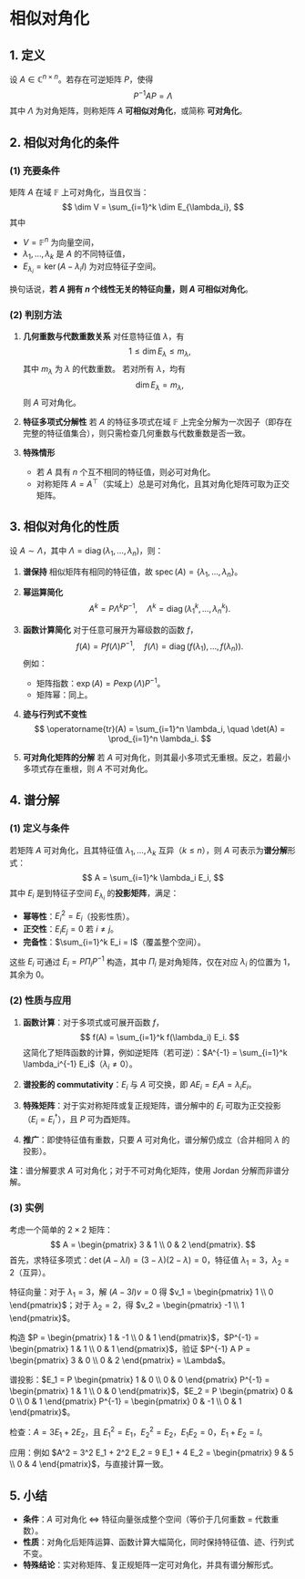 # 相似对角化

## 1. 定义

设 $A \in \mathbb{C}^{n \times n}$。若存在可逆矩阵 $P$，使得
$$
P^{-1} A P = \Lambda
$$
其中 $\Lambda$ 为对角矩阵，则称矩阵 $A$ **可相似对角化**，或简称 **可对角化**。



## 2. 相似对角化的条件

### (1) 充要条件

矩阵 $A$ 在域 $\mathbb{F}$ 上可对角化，当且仅当：
$$
\dim V = \sum_{i=1}^k \dim E_{\lambda_i},
$$
其中

- $V = \mathbb{F}^n$ 为向量空间，
- $\lambda_1, \dots, \lambda_k$ 是 $A$ 的不同特征值，
- $E_{\lambda_i} = \ker(A - \lambda_i I)$ 为对应特征子空间。

换句话说，**若 $A$ 拥有 $n$ 个线性无关的特征向量，则 $A$ 可相似对角化**。



### (2) 判别方法

1. **几何重数与代数重数关系**
   对任意特征值 $\lambda$，有
   $$
   1 \leq \dim E_{\lambda} \leq m_{\lambda},
   $$
   其中 $m_{\lambda}$ 为 $\lambda$ 的代数重数。
   若对所有 $\lambda$，均有
   $$
   \dim E_{\lambda} = m_{\lambda},
   $$
   则 $A$ 可对角化。

2. **特征多项式分解性**
   若 $A$ 的特征多项式在域 $\mathbb{F}$ 上完全分解为一次因子（即存在完整的特征值集合），则只需检查几何重数与代数重数是否一致。

3. **特殊情形**

   - 若 $A$ 具有 $n$ 个互不相同的特征值，则必可对角化。
   - 对称矩阵 $A = A^\top$（实域上）总是可对角化，且其对角化矩阵可取为正交矩阵。



## 3. 相似对角化的性质

设 $A \sim \Lambda$，其中 $\Lambda = \operatorname{diag}(\lambda_1, \dots, \lambda_n)$，则：

1. **谱保持**
   相似矩阵有相同的特征值，故 $\operatorname{spec}(A) = \{\lambda_1, \dots, \lambda_n\}$。

2. **幂运算简化**
   $$
   A^k = P \Lambda^k P^{-1}, \quad \Lambda^k = \operatorname{diag}(\lambda_1^k, \dots, \lambda_n^k).
   $$

3. **函数计算简化**
   对于任意可展开为幂级数的函数 $f$，
   $$
   f(A) = P f(\Lambda) P^{-1}, \quad f(\Lambda) = \operatorname{diag}(f(\lambda_1), \dots, f(\lambda_n)).
   $$
   例如：

   - 矩阵指数：$\exp(A) = P \exp(\Lambda) P^{-1}$。
   - 矩阵幂：同上。

4. **迹与行列式不变性**
   $$
   \operatorname{tr}(A) = \sum_{i=1}^n \lambda_i,
   \quad \det(A) = \prod_{i=1}^n \lambda_i.
   $$

5. **可对角化矩阵的分解**
   若 $A$ 可对角化，则其最小多项式无重根。反之，若最小多项式存在重根，则 $A$ 不可对角化。



## 4. 谱分解

### (1) 定义与条件

若矩阵 $A$ 可对角化，且其特征值 $\lambda_1, \dots, \lambda_k$ 互异（$k \leq n$），则 $A$ 可表示为**谱分解**形式：
$$
A = \sum_{i=1}^k \lambda_i E_i,
$$
其中 $E_i$ 是到特征子空间 $E_{\lambda_i}$ 的**投影矩阵**，满足：

- **幂等性**：$E_i^2 = E_i$（投影性质）。
- **正交性**：$E_i E_j = 0$ 若 $i \neq j$。
- **完备性**：$\sum_{i=1}^k E_i = I$（覆盖整个空间）。

这些 $E_i$ 可通过 $E_i = P \Pi_i P^{-1}$ 构造，其中 $\Pi_i$ 是对角矩阵，仅在对应 $\lambda_i$ 的位置为 1，其余为 0。

### (2) 性质与应用

1. **函数计算**：对于多项式或可展开函数 $f$，
   $$
   f(A) = \sum_{i=1}^k f(\lambda_i) E_i.
   $$
   这简化了矩阵函数的计算，例如逆矩阵（若可逆）：$A^{-1} = \sum_{i=1}^k \lambda_i^{-1} E_i$（$\lambda_i \neq 0$）。

2. **谱投影的 commutativity**：$E_i$ 与 $A$ 可交换，即 $A E_i = E_i A = \lambda_i E_i$。

3. **特殊矩阵**：对于实对称矩阵或复正规矩阵，谱分解中的 $E_i$ 可取为正交投影（$E_i = E_i^\dagger$），且 $P$ 可为酉矩阵。

4. **推广**：即使特征值有重数，只要 $A$ 可对角化，谱分解仍成立（合并相同 $\lambda$ 的投影）。

**注**：谱分解要求 $A$ 可对角化；对于不可对角化矩阵，使用 Jordan 分解而非谱分解。

### (3) 实例

考虑一个简单的 $2 \times 2$ 矩阵：
$$
A = \begin{pmatrix} 3 & 1 \\ 0 & 2 \end{pmatrix}.
$$
首先，求特征多项式：$\det(A - \lambda I) = (3 - \lambda)(2 - \lambda) = 0$，特征值 $\lambda_1 = 3$，$\lambda_2 = 2$（互异）。

特征向量：对于 $\lambda_1 = 3$，解 $(A - 3I)v = 0$ 得 $v_1 = \begin{pmatrix} 1 \\ 0 \end{pmatrix}$；对于 $\lambda_2 = 2$，得 $v_2 = \begin{pmatrix} -1 \\ 1 \end{pmatrix}$。

构造 $P = \begin{pmatrix} 1 & -1 \\ 0 & 1 \end{pmatrix}$，$P^{-1} = \begin{pmatrix} 1 & 1 \\ 0 & 1 \end{pmatrix}$，验证 $P^{-1} A P = \begin{pmatrix} 3 & 0 \\ 0 & 2 \end{pmatrix} = \Lambda$。

谱投影：$E_1 = P \begin{pmatrix} 1 & 0 \\ 0 & 0 \end{pmatrix} P^{-1} = \begin{pmatrix} 1 & 1 \\ 0 & 0 \end{pmatrix}$，$E_2 = P \begin{pmatrix} 0 & 0 \\ 0 & 1 \end{pmatrix} P^{-1} = \begin{pmatrix} 0 & -1 \\ 0 & 1 \end{pmatrix}$。

检查：$A = 3 E_1 + 2 E_2$，且 $E_1^2 = E_1$，$E_2^2 = E_2$，$E_1 E_2 = 0$，$E_1 + E_2 = I$。

应用：例如 $A^2 = 3^2 E_1 + 2^2 E_2 = 9 E_1 + 4 E_2 = \begin{pmatrix} 9 & 5 \\ 0 & 4 \end{pmatrix}$，与直接计算一致。



## 5. 小结

- **条件**：$A$ 可对角化 $\iff$ 特征向量张成整个空间（等价于几何重数 = 代数重数）。
- **性质**：对角化后矩阵运算、函数计算大幅简化，同时保持特征值、迹、行列式不变。
- **特殊结论**：实对称矩阵、复正规矩阵一定可对角化，并具有谱分解形式。